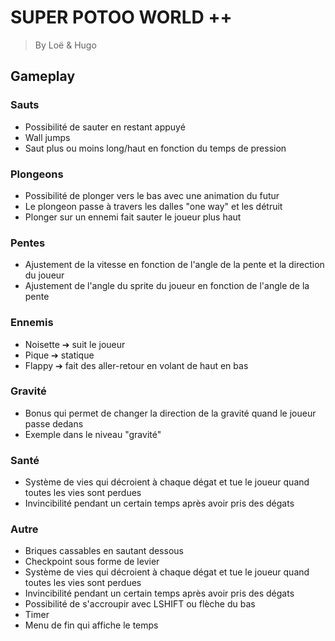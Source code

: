 # SUPER POTOO WORLD ++
> By Loë & Hugo

## Gameplay

### Sauts
- Possibilité de sauter en restant appuyé
- Wall jumps
- Saut plus ou moins long/haut en fonction du temps de pression

### Plongeons
- Possibilité de plonger vers le bas avec une animation du futur
- Le plongeon passe à travers les dalles "one way" et les détruit
- Plonger sur un ennemi fait sauter le joueur plus haut

### Pentes
- Ajustement de la vitesse en fonction de l'angle de la pente et la direction du joueur
- Ajustement de l'angle du sprite du joueur en fonction de l'angle de la pente

### Ennemis
- Noisette ➔ suit le joueur
- Pique ➔ statique
- Flappy ➔ fait des aller-retour en volant de haut en bas

### Gravité
- Bonus qui permet de changer la direction de la gravité quand le joueur passe dedans
- Exemple dans le niveau "gravité"

### Santé
- Système de vies qui décroient à chaque dégat et tue le joueur quand toutes les vies sont perdues
- Invincibilité pendant un certain temps après avoir pris des dégats

### Autre
- Briques cassables en sautant dessous
- Checkpoint sous forme de levier
- Système de vies qui décroient à chaque dégat et tue le joueur quand toutes les vies sont perdues
- Invincibilité pendant un certain temps après avoir pris des dégats
- Possibilité de s'accroupir avec LSHIFT ou flèche du bas
- Timer
- Menu de fin qui affiche le temps